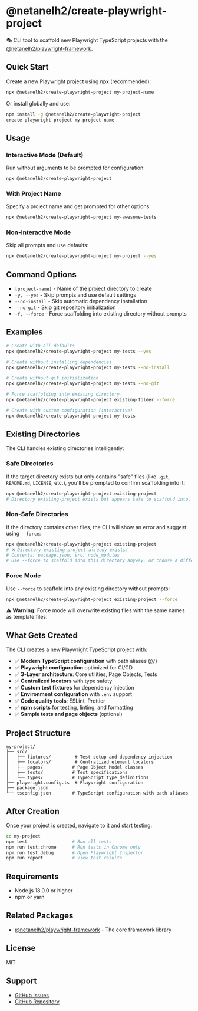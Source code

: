 # @netanelh2/create-playwright-project

🎭 CLI tool to scaffold new Playwright TypeScript projects with the [@netanelh2/playwright-framework](https://www.npmjs.com/package/@netanelh2/playwright-framework).

## Quick Start

Create a new Playwright project using npx (recommended):

```bash
npx @netanelh2/create-playwright-project my-project-name
```

Or install globally and use:

```bash
npm install -g @netanelh2/create-playwright-project
create-playwright-project my-project-name
```

## Usage

### Interactive Mode (Default)

Run without arguments to be prompted for configuration:

```bash
npx @netanelh2/create-playwright-project
```

### With Project Name

Specify a project name and get prompted for other options:

```bash
npx @netanelh2/create-playwright-project my-awesome-tests
```

### Non-Interactive Mode

Skip all prompts and use defaults:

```bash
npx @netanelh2/create-playwright-project my-project --yes
```

## Command Options

- `[project-name]` - Name of the project directory to create
- `-y, --yes` - Skip prompts and use default settings
- `--no-install` - Skip automatic dependency installation
- `--no-git` - Skip git repository initialization
- `-f, --force` - Force scaffolding into existing directory without prompts

## Examples

```bash
# Create with all defaults
npx @netanelh2/create-playwright-project my-tests --yes

# Create without installing dependencies
npx @netanelh2/create-playwright-project my-tests --no-install

# Create without git initialization
npx @netanelh2/create-playwright-project my-tests --no-git

# Force scaffolding into existing directory
npx @netanelh2/create-playwright-project existing-folder --force

# Create with custom configuration (interactive)
npx @netanelh2/create-playwright-project my-tests
```

## Existing Directories

The CLI handles existing directories intelligently:

### Safe Directories

If the target directory exists but only contains "safe" files (like `.git`, `README.md`, `LICENSE`, etc.), you'll be prompted to confirm scaffolding into it:

```bash
npx @netanelh2/create-playwright-project existing-project
# Directory existing-project exists but appears safe to scaffold into. Continue? (y/N)
```

### Non-Safe Directories

If the directory contains other files, the CLI will show an error and suggest using `--force`:

```bash
npx @netanelh2/create-playwright-project existing-project
# ❌ Directory existing-project already exists!
# Contents: package.json, src, node_modules
# Use --force to scaffold into this directory anyway, or choose a different name.
```

### Force Mode

Use `--force` to scaffold into any existing directory without prompts:

```bash
npx @netanelh2/create-playwright-project existing-project --force
```

**⚠️ Warning:** Force mode will overwrite existing files with the same names as template files.

## What Gets Created

The CLI creates a new Playwright TypeScript project with:

- ✅ **Modern TypeScript configuration** with path aliases (`@/`)
- ✅ **Playwright configuration** optimized for CI/CD
- ✅ **3-Layer architecture**: Core utilities, Page Objects, Tests
- ✅ **Centralized locators** with type safety
- ✅ **Custom test fixtures** for dependency injection
- ✅ **Environment configuration** with `.env` support
- ✅ **Code quality tools**: ESLint, Prettier
- ✅ **npm scripts** for testing, linting, and formatting
- ✅ **Sample tests and page objects** (optional)

## Project Structure

```
my-project/
├── src/
│   ├── fixtures/         # Test setup and dependency injection
│   ├── locators/         # Centralized element locators
│   ├── pages/           # Page Object Model classes
│   ├── tests/           # Test specifications
│   └── types/           # TypeScript type definitions
├── playwright.config.ts  # Playwright configuration
├── package.json
└── tsconfig.json        # TypeScript configuration with path aliases
```

## After Creation

Once your project is created, navigate to it and start testing:

```bash
cd my-project
npm test                 # Run all tests
npm run test:chrome      # Run tests in Chrome only
npm run test:debug       # Open Playwright Inspector
npm run report           # View test results
```

## Requirements

- Node.js 18.0.0 or higher
- npm or yarn

## Related Packages

- [@netanelh2/playwright-framework](https://www.npmjs.com/package/@netanelh2/playwright-framework) - The core framework library

## License

MIT

## Support

- [GitHub Issues](https://github.com/NetanelH2/playwright-framework-suite/issues)
- [GitHub Repository](https://github.com/NetanelH2/playwright-framework-suite)
